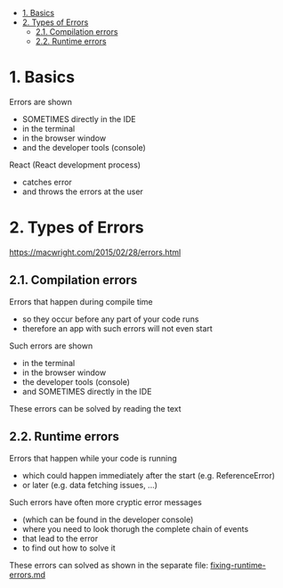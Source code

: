 - [1. Basics](#1-basics)
- [2. Types of Errors](#2-types-of-errors)
  - [2.1. Compilation errors](#21-compilation-errors)
  - [2.2. Runtime errors](#22-runtime-errors)

# 1. Basics

Errors are shown

- SOMETIMES directly in the IDE
- in the terminal
- in the browser window
- and the developer tools (console)

React (React development process)

- catches error
- and throws the errors at the user

# 2. Types of Errors

https://macwright.com/2015/02/28/errors.html

## 2.1. Compilation errors

Errors that happen during compile time

- so they occur before any part of your code runs
- therefore an app with such errors will not even start

Such errors are shown

- in the terminal
- in the browser window
- the developer tools (console)
- and SOMETIMES directly in the IDE

These errors can be solved by reading the text

## 2.2. Runtime errors

Errors that happen while your code is running

- which could happen immediately after the start (e.g. ReferenceError)
- or later (e.g. data fetching issues, ...)

Such errors have often more cryptic error messages

- (which can be found in the developer console)
- where you need to look thorugh the complete chain of events
- that lead to the error
- to find out how to solve it

These errors can solved as shown in the separate file: [fixing-runtime-errors.md](./fixing-runtime-errors.md)
